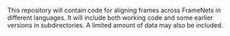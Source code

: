 This repository will contain code for aligning frames across FrameNets in different languages. It will include both working code and some earlier versions in subdirectories.  A limited amount of data may also be included.

